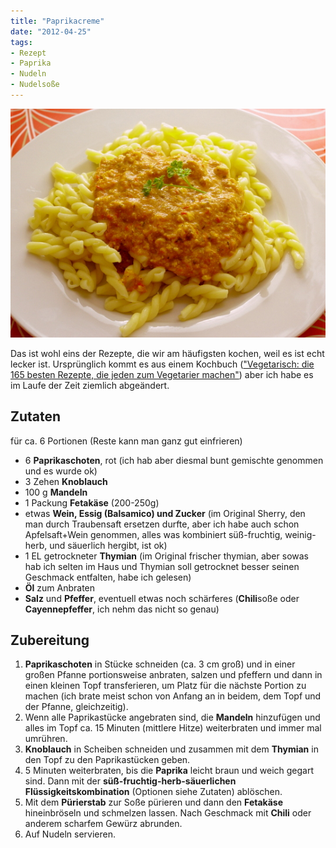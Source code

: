 ```yaml
---
title: "Paprikacreme"
date: "2012-04-25" 
tags:
- Rezept
- Paprika
- Nudeln
- Nudelsoße
---
```


[![mit Nudeln](images/imgp8851.jpg "Paprikacreme")](http://apfeleimer.wordpress.com/2012/04/25/paprikacreme/imgp8851/)

Das ist wohl eins der Rezepte, die wir am häufigsten kochen, weil es ist echt lecker ist. Ursprünglich kommt es aus einem Kochbuch (["Vegetarisch: die 165 besten Rezepte, die jeden zum Vegetarier machen"](http://www.amazon.de/Vegetarisch-besten-Rezepte-Vegetarier-Sonderleistung/dp/3833812621/ref=sr_1_1?ie=UTF8&qid=1335378040&sr=8-1)) aber ich habe es im Laufe der Zeit ziemlich abgeändert.

## Zutaten

für ca. 6 Portionen (Reste kann man ganz gut einfrieren)

- 6 **Paprikaschoten**, rot (ich hab aber diesmal bunt gemischte genommen und es wurde ok)
- 3 Zehen **Knoblauch**
- 100 g **Mandeln**
- 1 Packung **Fetakäse** (200-250g)
- etwas **Wein, Essig (Balsamico) und Zucker** (im Original Sherry, den man durch Traubensaft ersetzen durfte, aber ich habe auch schon Apfelsaft+Wein genommen, alles was kombiniert süß-fruchtig, weinig-herb, und säuerlich hergibt, ist ok)
- 1 EL getrockneter **Thymian** (im Original frischer thymian, aber sowas hab ich selten im Haus und Thymian soll getrocknet besser seinen Geschmack entfalten, habe ich gelesen)
- **Öl** zum Anbraten
- **Salz** und **Pfeffer**, eventuell etwas noch schärferes (**Chili**soße oder **Cayennepfeffer**, ich nehm das nicht so genau)

## Zubereitung

1. **Paprikaschoten** in Stücke schneiden (ca. 3 cm groß) und in einer großen Pfanne portionsweise anbraten, salzen und pfeffern und dann in einen kleinen Topf transferieren, um Platz für die nächste Portion zu machen (ich brate meist schon von Anfang an in beidem, dem Topf und der Pfanne, gleichzeitig).
2. Wenn alle Paprikastücke angebraten sind, die **Mandeln** hinzufügen und alles im Topf ca. 15 Minuten (mittlere Hitze) weiterbraten und immer mal umrühren.
3. **Knoblauch** in Scheiben schneiden und zusammen mit dem **Thymian** in den Topf zu den Paprikastücken geben.
4. 5 Minuten weiterbraten, bis die **Paprika** leicht braun und weich gegart sind. Dann mit der **süß-fruchtig-herb-säuerlichen Flüssigkeitskombination** (Optionen siehe Zutaten) ablöschen.
5. Mit dem **Pürierstab** zur Soße pürieren und dann den **Fetakäse** hineinbröseln und schmelzen lassen. Nach Geschmack mit **Chili** oder anderem scharfem Gewürz abrunden.
6. Auf Nudeln servieren.
